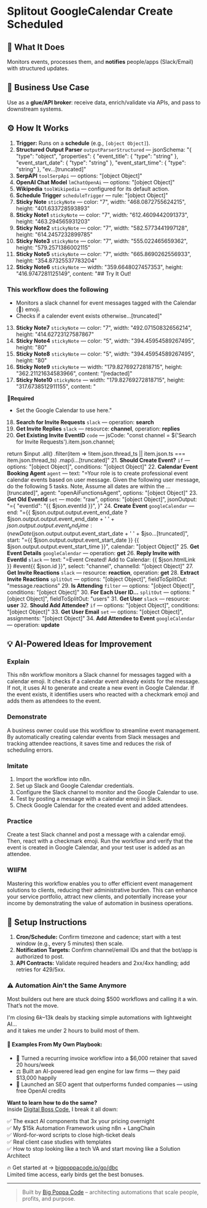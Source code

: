 # Splitout GoogleCalendar Create Scheduled
## 🚀 What It Does
Monitors events, processes them, and **notifies** people/apps (Slack/Email) with structured updates.

## 💼 Business Use Case
Use as a **glue/API broker**: receive data, enrich/validate via APIs, and pass to downstream systems.

## ⚙️ How It Works
1. **Trigger:** Runs on a **schedule** (e.g., `[object Object]`).
2. **Structured Output Parser** `outputParserStructured` — jsonSchema: "{
  "type": "object",
  "properties": {
    "event_title": { "type": "string" },
    "event_start_date": { "type": "string" },
    "event_start_time": { "type": "string" },
    "ev…[truncated]"
3. **SerpAPI** `toolSerpApi` — options: "[object Object]"
4. **OpenAI Chat Model** `lmChatOpenAi` — options: "[object Object]"
5. **Wikipedia** `toolWikipedia` — configured for its default action.
6. **Schedule Trigger** `scheduleTrigger` — rule: "[object Object]"
7. **Sticky Note** `stickyNote` — color: "7", width: "468.0872755624215", height: "401.633728593893"
8. **Sticky Note1** `stickyNote` — color: "7", width: "612.4609442091373", height: "463.294565931203"
9. **Sticky Note2** `stickyNote` — color: "7", width: "582.5773441997128", height: "614.2457232899785"
10. **Sticky Note3** `stickyNote` — color: "7", width: "555.022465659362", height: "579.2571386002115"
11. **Sticky Note5** `stickyNote` — color: "7", width: "665.8690262556933", height: "354.87325537783204"
12. **Sticky Note6** `stickyNote` — width: "359.6648027457353", height: "416.9747281125149", content: "## Try It Out!
### This workflow does the following
* Monitors a slack channel for event messages tagged with the Calendar (📅) emoji.
* Checks if a calender event exists otherwise…[truncated]"
13. **Sticky Note7** `stickyNote` — color: "7", width: "492.07150832656214", height: "414.62723127587867"
14. **Sticky Note4** `stickyNote` — color: "5", width: "394.45954589267495", height: "80"
15. **Sticky Note8** `stickyNote` — color: "5", width: "394.45954589267495", height: "80"
16. **Sticky Note9** `stickyNote` — width: "179.82769272818715", height: "362.21121634583966", content: "[redacted]"
17. **Sticky Note10** `stickyNote` — width: "179.82769272818715", height: "317.6738512911155", content: "















🚨**Required**
* Set the Google Calendar to use here."
18. **Search for Invite Requests** `slack` — operation: **search**
19. **Get Invite Replies** `slack` — resource: **channel**, operation: **replies**
20. **Get Existing Invite EventID** `code` — jsCode: "const channel =  $('Search for Invite Requests').item.json.channel;

return $input
  .all()
  .filter(item => !item.json.thread_ts || item.json.ts === item.json.thread_ts)
  .map(i…[truncated]"
21. **Should Create Event?** `if` — options: "[object Object]", conditions: "[object Object]"
22. **Calendar Event Booking Agent** `agent` — text: "=Your role is to create professional event calendar events based on user message.
Given the following user message, do the following 5 tasks. Note, Assume all dates are within the …[truncated]", agent: "openAiFunctionsAgent", options: "[object Object]"
23. **Get Old EventId** `set` — mode: "raw", options: "[object Object]", jsonOutput: "={
  "eventId": "{{ $json.eventId }}",
}"
24. **Create Event** `googleCalendar` — end: "={{ $json.output.output.event_end_date ? $json.output.output.event_end_date + ' ' + $json.output.output.event_end_time : (new Date($json.output.output.event_start_date + ' ' + $jso…[truncated]", start: "={{ $json.output.output.event_start_date }} {{ $json.output.output.event_start_time }}", calendar: "[object Object]"
25. **Get Event Details** `googleCalendar` — operation: **get**
26. **Reply Invite with EventId** `slack` — text: "=Event Created!
Add to Calendar: {{ $json.htmlLink }}
#event{{ $json.id }}", select: "channel", channelId: "[object Object]"
27. **Get Invite Reactions** `slack` — resource: **reaction**, operation: **get**
28. **Extract Invite Reactions** `splitOut` — options: "[object Object]", fieldToSplitOut: "message.reactions"
29. **Is Attending** `filter` — options: "[object Object]", conditions: "[object Object]"
30. **For Each User ID...** `splitOut` — options: "[object Object]", fieldToSplitOut: "users"
31. **Get User** `slack` — resource: **user**
32. **Should Add Attendee?** `if` — options: "[object Object]", conditions: "[object Object]"
33. **Get User Email** `set` — options: "[object Object]", assignments: "[object Object]"
34. **Add Attendee to Event** `googleCalendar` — operation: **update**

## 💡 AI-Powered Ideas for Improvement
### Explain
This n8n workflow monitors a Slack channel for messages tagged with a calendar emoji. It checks if a calendar event already exists for the message. If not, it uses AI to generate and create a new event in Google Calendar. If the event exists, it identifies users who reacted with a checkmark emoji and adds them as attendees to the event.

### Demonstrate
A business owner could use this workflow to streamline event management. By automatically creating calendar events from Slack messages and tracking attendee reactions, it saves time and reduces the risk of scheduling errors.

### Imitate
1. Import the workflow into n8n.
2. Set up Slack and Google Calendar credentials.
3. Configure the Slack channel to monitor and the Google Calendar to use.
4. Test by posting a message with a calendar emoji in Slack.
5. Check Google Calendar for the created event and added attendees.

### Practice
Create a test Slack channel and post a message with a calendar emoji. Then, react with a checkmark emoji. Run the workflow and verify that the event is created in Google Calendar, and your test user is added as an attendee.

### WIIFM
Mastering this workflow enables you to offer efficient event management solutions to clients, reducing their administrative burden. This can enhance your service portfolio, attract new clients, and potentially increase your income by demonstrating the value of automation in business operations.

## 🔧 Setup Instructions
1. **Cron/Schedule:** Confirm timezone and cadence; start with a test window (e.g., every 5 minutes) then scale.
2. **Notification Targets:** Confirm channel/email IDs and that the bot/app is authorized to post.
3. **API Contracts:** Validate required headers and 2xx/4xx handling; add retries for 429/5xx.

### ⚠️ Automation Ain’t the Same Anymore

Most builders out here are stuck doing $500 workflows and calling it a win.  
That’s not the move.  

I'm closing $6k–$13k deals by stacking simple automations with lightweight AI...  
and it takes me under 2 hours to build most of them.

#### 🧠 Examples From My Own Playbook:
- 🔁 Turned a recurring invoice workflow into a $6,000 retainer that saved 20 hours/week  
- ⚖️ Built an AI-powered lead gen engine for law firms — they paid $13,000 happily  
- 🚀 Launched an SEO agent that outperforms funded companies — using free OpenAI credits  

**Want to learn how to do the same?**  
Inside [Digital Boss Code](https://bigpoppacode.io/go/dbc), I break it all down:

✅ The exact AI components that 3x your pricing overnight  
✅ My $15k Automation Framework using n8n + LangChain  
✅ Word-for-word scripts to close high-ticket deals  
✅ Real client case studies with templates  
✅ How to stop looking like a tech VA and start moving like a Solution Architect  

🔥 Get started at → [bigpoppacode.io/go/dbc](https://bigpoppacode.io/go/dbc)  
Limited time access, early birds get the best bonuses.

---
> Built by [Big Poppa Code](https://bigpoppacode.io) – architecting automations that scale people, profits, and purpose.
